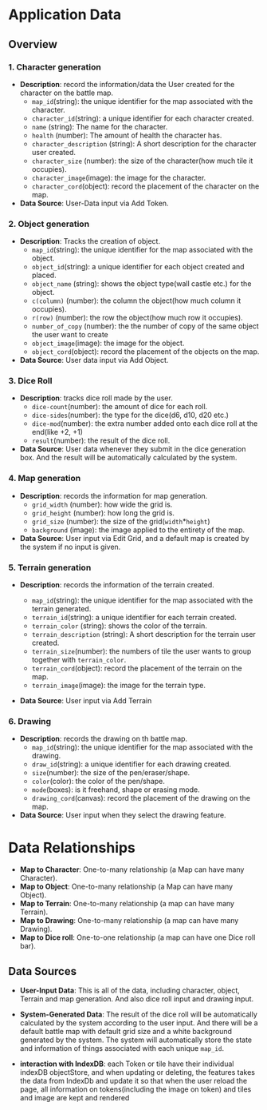 # Application Data

## Overview

### 1. Character generation

 - **Description**: record the information/data the User created for the character on the battle map.
     - `map_id`(string): the unique identifier for the map associated with the character.
     - `character_id`(string): a unique identifier for each character created.
     - `name` (string): The name for the character.
     - `health` (number): The amount of health the character has.
     - `character_description` (string): A short description for the character user created.
     - `character_size` (number): the size of the character(how much tile it occupies).
     - `character_image`(image): the image for the character.
     - `character_cord`(object): record the placement of the character on the map.
 - **Data Source**: User-Data input via Add Token.

### 2. Object generation

 - **Description**: Tracks the creation of object.
     - `map_id`(string): the unique identifier for the map associated with the object.
     - `object_id`(string): a unique identifier for each object created and placed.
     - `object_name` (string): shows the object type(wall castle etc.) for the object.
     - `c(column)` (number): the column the object(how much column it occupies).
     - `r(row)` (number): the row the object(how much row it occupies).
     - `number_of_copy` (number): the the number of copy of the same object the user want to create
     - `object_image`(image): the image for the object.
     - `object_cord`(object): record the placement of the objects on the map.
 - **Data Source**: User data input via Add Object.

### 3. Dice Roll

 - **Description**: tracks dice roll made by the user.
     - `dice-count`(number): the amount of dice for each roll.
     - `dice-sides`(number): the type for the dice(d6, d10, d20 etc.)
     - `dice-mod`(number): the extra number added onto each dice roll at the end(like +2, +1)
     - `result`(number): the result of the dice roll.
 - **Data Source**: User data whenever they submit in the dice generation box. And the result will be automatically calculated by the system.

### 4. Map generation

 - **Description**: records the information for map generation.
     - `grid_width` (number): how wide the grid is.
     - `grid_height` (number): how long the grid is.
     - `grid_size` (number): the size of the grid(`width`*`height`)
     - `background` (image): the image applied to the entirety of the map.
 - **Data Source**: User input via Edit Grid, and a default map is created by the system if no input is given.

### 5. Terrain generation
 - **Description**: records the information of the terrain created.
     - `map_id`(string): the unique identifier for the map associated with the terrain generated.
     - `terrain_id`(string): a unique identifier for each terrain created.
     - `terrain_color` (string): shows the color of the terrain.
     - `terrain_description` (string): A short description for the terrain user created.
     - `terrain_size`(number): the numbers of tile the user wants to group together with `terrain_color`.
     - `terrain_cord`(object): record the placement of the terrain on the map.
     - `terrain_image`(image): the image for the terrain type.

 - **Data Source**: User input via Add Terrain

### 6. Drawing
 - **Description**: records the drawing on th battle map.
     - `map_id`(string): the unique identifier for the map associated with the drawing.
     - `draw_id`(string): a unique identifier for each drawing created.
     - `size`(number): the size of the pen/eraser/shape.
     - `color`(color): the color of the pen/shape.
     - `mode`(boxes): is it freehand, shape or erasing mode.
     - `drawing_cord`(canvas): record the placement of the drawing on the map.
 - **Data Source**: User input when they select the drawing feature.

# Data Relationships

- **Map to Character**: One-to-many relationship (a Map can have many Character).
- **Map to Object**: One-to-many relationship (a Map can have many Object).
- **Map to Terrain**: One-to-many relationship (a map can have many Terrain).
- **Map to Drawing**: One-to-many relationship (a map can have many Drawing).
- **Map to Dice roll**: One-to-one relationship (a map can have one Dice roll bar).

## Data Sources

- **User-Input Data**: This is all of the data, including character, object, Terrain and map generation.
And also dice roll input and drawing input.

- **System-Generated Data**: 
The result of the dice roll will be automatically calculated by the system according to the user input. 
And there will be a default battle map with default grid size and a white background generated by the system. 
The system will automatically store the state and information of things associated with each unique `map_id`.

- **interaction with IndexDB**: 
each Token or tile have their individual indexDB objectStore, and when updating or deleting, the features takes the data from IndexDb and update it so that when the user reload the page, all information on tokens(including the image on token) and tiles and image are kept and rendered
